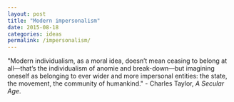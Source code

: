 ```yaml
---
layout: post
title: "Modern impersonalism"
date: 2015-08-18
categories: ideas
permalink: /impersonalism/
---
```


"Modern individualism, as a moral idea, doesn’t mean ceasing to belong at all—that’s the individualism of anomie and break-down—but imagining oneself as belonging to ever wider and more impersonal entities: the state, the movement, the community of humankind." - Charles Taylor, *A Secular Age*.